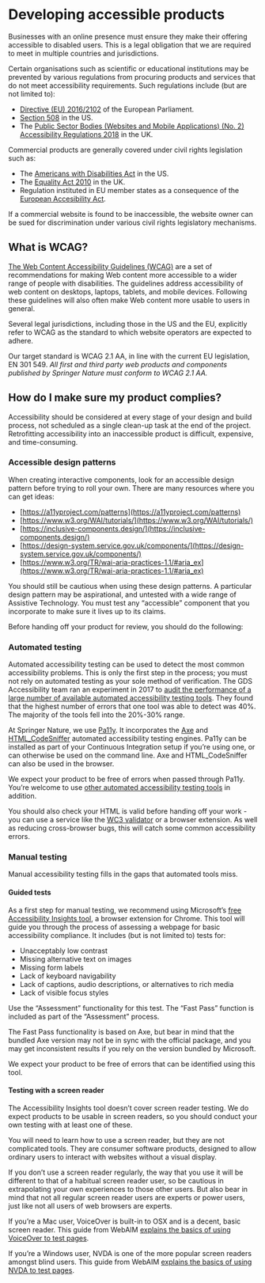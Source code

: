 # Developing accessible products

Businesses with an online presence must ensure they make their offering accessible to disabled users. This is a legal obligation that we are required to meet in multiple countries and jurisdictions. 

Certain organisations such as scientific or educational institutions may be prevented by various regulations from procuring products and services that do not meet accessibility requirements. Such regulations include (but are not limited to): 

* [Directive (EU) 2016/2102](https://eur-lex.europa.eu/legal-content/EN/TXT/?uri=CELEX%3A32016L2102) of the European Parliament.
* [Section 508](https://www.section508.gov/) in the US.
* The [Public Sector Bodies (Websites and Mobile Applications) (No. 2) Accessibility Regulations 2018](https://www.legislation.gov.uk/uksi/2018/952/contents/made) in the UK.

Commercial products are generally covered under civil rights legislation such as:

* The [Americans with Disabilities Act](https://www.ada.gov/) in the US.
* The [Equality Act 2010](https://www.legislation.gov.uk/ukpga/2010/15/contents) in the UK.
* Regulation instituted in EU member states as a consequence of the [European Accesibility Act](https://eur-lex.europa.eu/legal-content/EN/TXT/?uri=CELEX%3A32019L0882). 

If a commercial website is found to be inaccessible, the website owner can be sued for discrimination under various civil rights legislatory mechanisms.


## What is WCAG?

[The Web Content Accessibility Guidelines (WCAG)](https://www.w3.org/TR/WCAG21/) are a set of recommendations for making Web content more accessible to a wider range of people with disabilities. The guidelines address accessibility of web content on desktops, laptops, tablets, and mobile devices. Following these guidelines will also often make Web content more usable to users in general.

Several legal jurisdictions, including those in the US and the EU, explicitly refer to WCAG as the standard to which website operators are expected to adhere. 

Our target standard is WCAG 2.1 AA, in line with the current EU legislation, EN 301 549. *All first and third party web products and components published by Springer Nature must conform to WCAG 2.1 AA.* 


## How do I make sure my product complies?

Accessibility should be considered at every stage of your design and build process, not scheduled as a single clean-up task at the end of the project. Retrofitting accessibility into an inaccessible product is difficult, expensive, and time-consuming. 


### Accessible design patterns

When creating interactive components, look for an accessible design pattern before trying to roll your own. There are many resources where you can get ideas: 

* [https://a11yproject.com/patterns](https://a11yproject.com/patterns) 
* [https://www.w3.org/WAI/tutorials/](https://www.w3.org/WAI/tutorials/) 
* [https://inclusive-components.design/](https://inclusive-components.design/) 
* [https://design-system.service.gov.uk/components/](https://design-system.service.gov.uk/components/) 
* [https://www.w3.org/TR/wai-aria-practices-1.1/#aria_ex](https://www.w3.org/TR/wai-aria-practices-1.1/#aria_ex) 

You should still be cautious when using these design patterns. A particular design pattern may be aspirational, and untested with a wide range of Assistive Technology. You must test any “accessible” component that you incorporate to make sure it lives up to its claims. 

Before handing off your product for review, you should do the following:


### Automated testing

Automated accessibility testing can be used to detect the most common accessibility problems. This is only the first step in the process; you must not rely on automated testing as your sole method of verification. The GDS Accessibility team ran an experiment in 2017 to [audit the performance of a large number of available automated accessibility testing tools](https://accessibility.blog.gov.uk/2017/02/24/what-we-found-when-we-tested-tools-on-the-worlds-least-accessible-webpage/). They found that the highest number of errors that one tool was able to detect was 40%. The majority of the tools fell into the 20%-30% range. 

At Springer Nature, we use [Pa11y](http://pa11y.org/). It incorporates the [Axe](https://www.deque.com/axe/) and [HTML_CodeSniffer](https://squizlabs.github.io/HTML_CodeSniffer/) automated accessibility testing engines. Pa11y can be installed as part of your Continuous Integration setup if you’re using one, or can otherwise be used on the command line. Axe and HTML_CodeSniffer can also be used in the browser. 

We expect your product to be free of errors when passed through Pa11y. You’re welcome to use [other automated accessibility testing tools](https://github.com/springernature/frontend-playbook/blob/main/accessibility/tools.md#other-accessibility-tools) in addition. 

You should also check your HTML is valid before handing off your work - you can use a service like the [WC3 validator](https://validator.w3.org/) or a browser extension. As well as reducing cross-browser bugs, this will catch some common accessibility errors.


### Manual testing

Manual accessibility testing fills in the gaps that automated tools miss. 


#### Guided tests

As a first step for manual testing, we recommend using Microsoft’s [free Accessibility Insights tool](https://accessibilityinsights.io/), a browser extension for Chrome. This tool will guide you through the process of assessing a webpage for basic accessibility compliance. It includes (but is not limited to) tests for:

* Unacceptably low contrast
* Missing alternative text on images
* Missing form labels
* Lack of keyboard navigability
* Lack of captions, audio descriptions, or alternatives to rich media
* Lack of visible focus styles

Use the “Assessment” functionality for this test. The “Fast Pass” function is included as part of the “Assessment” process. 

The Fast Pass functionality is based on Axe, but bear in mind that the bundled Axe version may not be in sync with the official package, and you may get inconsistent results if you rely on the version bundled by Microsoft. 

We expect your product to be free of errors that can be identified using this tool. 


#### Testing with a screen reader

The Accessibility Insights tool doesn’t cover screen reader testing. We do expect products to be usable in screen readers, so you should conduct your own testing with at least one of these. 

You will need to learn how to use a screen reader, but they are not complicated tools. They are consumer software products, designed to allow ordinary users to interact with websites without a visual display. 

If you don’t use a screen reader regularly, the way that you use it will be different to that of a habitual screen reader user, so be cautious in extrapolating your own experiences to those other users. But also bear in mind that not all regular screen reader users are experts or power users, just like not all users of web browsers are experts. 

If you’re a Mac user, VoiceOver is built-in to OSX and is a decent, basic screen reader. This guide from WebAIM [explains the basics of using VoiceOver to test pages](https://webaim.org/articles/voiceover/). 

If you’re a Windows user, NVDA is one of the more popular screen readers amongst blind users. This guide from WebAIM [explains the basics of using NVDA to test pages](https://webaim.org/articles/nvda/).
